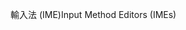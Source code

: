 <span data-ttu-id="6d954-101">輸入法 (IME)</span><span class="sxs-lookup"><span data-stu-id="6d954-101">Input Method Editors (IMEs)</span></span>